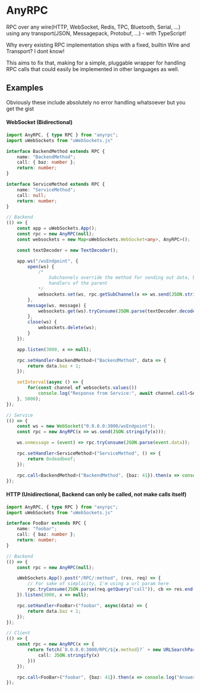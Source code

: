 # AnyRPC

RPC over any wire(HTTP, WebSocket, Redis, TPC, Bluetooth, Serial, ...) using any transport(JSON, Messagepack, Protobuf, ...) - with TypeScript!

Why every existing RPC implementation ships with a fixed, builtin Wire and Transport? I dont know!

This aims to fix that, making for a simple, pluggable wrapper for handling RPC calls that could easily be implemented in other languages as well.

## Examples

Obviously these include absolutely no error handling whatsoever but you get the gist

#### WebSocket (Bidirectional)
```ts
import AnyRPC, { type RPC } from "anyrpc";
import uWebSockets from "uWebSockets.js"

interface BackendMethod extends RPC {
	name: "BackendMethod";
	call: { baz: number };
	return: number;
}

interface ServiceMethod extends RPC {
	name: "ServiceMethod";
	call: null;
	return: number;
}

// Backend
(() => {
	const app = uWebSockets.App();
	const rpc = new AnyRPC(null);
	const websockets = new Map<uWebSockets.WebSocket<any>, AnyRPC>();

	const textDecoder = new TextDecoder();

	app.ws("/wsEndpoint", {
		open(ws) {
			/*
				Subchannels override the method for sending out data, but use the same RPC
				handlers of the parent
			*/
			websockets.set(ws, rpc.getSubChannel(x => ws.send(JSON.stringify(x))));
		},
		message(ws, message) {
			websockets.get(ws).tryConsume(JSON.parse(textDecoder.decode(message)));
		},
		close(ws) {
			websockets.delete(ws);
		}
	});

	app.listen(3000, x => null);

	rpc.setHandler<BackendMethod>("BackendMethod", data => {
		return data.baz + 1;
	});

	setInterval(async () => {
		for(const channel of websockets.values())
			console.log("Response from Service:", await channel.call<ServiceMethod>("ServiceMethod"));
	}, 5000);
});

// Service
(() => {
	const ws = new WebSocket("0.0.0.0:3000/wsEndpoint");
	const rpc = new AnyRPC(x => ws.send(JSON.stringify(x)));

	ws.onmessage = (event) => rpc.tryConsume(JSON.parse(event.data));

	rpc.setHandler<ServiceMethod>("ServiceMethod", () => {
		return 0xdeadbeef;
	});

	rpc.call<BackendMethod>("BackendMethod", {baz: 41}).then(x => console.log("Answer to everything:", x));
});
```


#### HTTP (Unidirectional, Backend can only be called, not make calls itself)

```ts
import AnyRPC, { type RPC } from "anyrpc";
import uWebSockets from "uWebSockets.js"

interface FooBar extends RPC {
	name: "foobar";
	call: { baz: number };
	return: number;
}

// Backend
(() => {
	const rpc = new AnyRPC(null);

	uWebSockets.App().post("/RPC/:method", (res, req) => {
		// For sake of simplicity, I'm using a url param here
		rpc.tryConsume(JSON.parse(req.getQuery("call")), cb => res.end(JSON.stringify(cb)));
	}).listen(3000, x => null);

	rpc.setHandler<FooBar>("foobar", async(data) => {
		return data.baz + 1;
	});
});

// Client
(() => {
	const rpc = new AnyRPC(x => {
		return fetch(`0.0.0.0:3000/RPC/${x.method}?` + new URLSearchParams({
			call: JSON.stringify(x)
		}))
	});

	rpc.call<FooBar>("foobar", {baz: 41}).then(x => console.log("Answer to everything:", x));
});
```